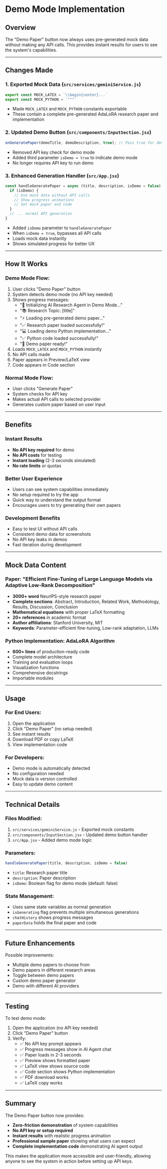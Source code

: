 # Demo Mode Implementation

## Overview
The "Demo Paper" button now always uses pre-generated mock data without making any API calls. This provides instant results for users to see the system's capabilities.

---

## Changes Made

### 1. **Exported Mock Data** (`src/services/geminiService.js`)
```javascript
export const MOCK_LATEX = `\\begin{center}...`
export const MOCK_PYTHON = `"""`
```
- Made `MOCK_LATEX` and `MOCK_PYTHON` constants exportable
- These contain a complete pre-generated AdaLoRA research paper and implementation

### 2. **Updated Demo Button** (`src/components/InputSection.jsx`)
```javascript
onGeneratePaper(demoTitle, demoDescription, true); // Pass true for demo mode
```
- Removed API key check for demo mode
- Added third parameter `isDemo = true` to indicate demo mode
- No longer requires API key to run demo

### 3. **Enhanced Generation Handler** (`src/App.jsx`)
```javascript
const handleGeneratePaper = async (title, description, isDemo = false) => {
  if (isDemo) {
    // Use mock data without API calls
    // Show progress animations
    // Set mock paper and code
  }
  // ... normal API generation
}
```
- Added `isDemo` parameter to `handleGeneratePaper`
- When `isDemo = true`, bypasses all API calls
- Loads mock data instantly
- Shows simulated progress for better UX

---

## How It Works

### Demo Mode Flow:
1. User clicks "Demo Paper" button
2. System detects demo mode (no API key needed)
3. Shows progress messages:
   - "🚀 Initializing AI Research Agent in Demo Mode..."
   - "📚 Research Topic: [title]"
   - "⚡ Loading pre-generated demo paper..."
   - "✅ Research paper loaded successfully!"
   - "💻 Loading demo Python implementation..."
   - "✅ Python code loaded successfully!"
   - "🎉 Demo paper ready!"
4. Loads `MOCK_LATEX` and `MOCK_PYTHON` instantly
5. No API calls made
6. Paper appears in Preview/LaTeX view
7. Code appears in Code section

### Normal Mode Flow:
- User clicks "Generate Paper"
- System checks for API key
- Makes actual API calls to selected provider
- Generates custom paper based on user input

---

## Benefits

### Instant Results
- **No API key required** for demo
- **No API costs** for testing
- **Instant loading** (2-3 seconds simulated)
- **No rate limits** or quotas

### Better User Experience
- Users can see system capabilities immediately
- No setup required to try the app
- Quick way to understand the output format
- Encourages users to try generating their own papers

### Development Benefits
- Easy to test UI without API calls
- Consistent demo data for screenshots
- No API key leaks in demos
- Fast iteration during development

---

## Mock Data Content

### Paper: "Efficient Fine-Tuning of Large Language Models via Adaptive Low-Rank Decomposition"
- **3000+ word** NeurIPS-style research paper
- **Complete sections**: Abstract, Introduction, Related Work, Methodology, Results, Discussion, Conclusion
- **Mathematical equations** with proper LaTeX formatting
- **20+ references** in academic format
- **Author affiliations**: Stanford University, MIT
- **Keywords**: Parameter-efficient fine-tuning, Low-rank adaptation, LLMs

### Python Implementation: AdaLoRA Algorithm
- **600+ lines** of production-ready code
- Complete model architecture
- Training and evaluation loops
- Visualization functions
- Comprehensive docstrings
- Importable modules

---

## Usage

### For End Users:
1. Open the application
2. Click "Demo Paper" (no setup needed)
3. See instant results
4. Download PDF or copy LaTeX
5. View implementation code

### For Developers:
- Demo mode is automatically detected
- No configuration needed
- Mock data is version controlled
- Easy to update demo content

---

## Technical Details

### Files Modified:
1. `src/services/geminiService.js` - Exported mock constants
2. `src/components/InputSection.jsx` - Updated demo button handler
3. `src/App.jsx` - Added demo mode logic

### Parameters:
```javascript
handleGeneratePaper(title, description, isDemo = false)
```
- `title`: Research paper title
- `description`: Paper description
- `isDemo`: Boolean flag for demo mode (default: false)

### State Management:
- Uses same state variables as normal generation
- `isGenerating` flag prevents multiple simultaneous generations
- `chatHistory` shows progress messages
- `paperData` holds the final paper and code

---

## Future Enhancements

Possible improvements:
- Multiple demo papers to choose from
- Demo papers in different research areas
- Toggle between demo papers
- Custom demo paper generator
- Demo with different AI providers

---

## Testing

To test demo mode:
1. Open the application (no API key needed)
2. Click "Demo Paper" button
3. Verify:
   - ✅ No API key prompt appears
   - ✅ Progress messages show in AI Agent chat
   - ✅ Paper loads in 2-3 seconds
   - ✅ Preview shows formatted paper
   - ✅ LaTeX view shows source code
   - ✅ Code section shows Python implementation
   - ✅ PDF download works
   - ✅ LaTeX copy works

---

## Summary

The Demo Paper button now provides:
- **Zero-friction demonstration** of system capabilities
- **No API key or setup required**
- **Instant results** with realistic progress animation
- **Professional sample paper** showing what users can expect
- **Complete implementation code** demonstrating AI agent output

This makes the application more accessible and user-friendly, allowing anyone to see the system in action before setting up API keys.
